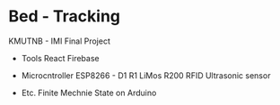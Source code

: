# Bed - Tracking

KMUTNB - IMI Final Project

- Tools
  React
  Firebase

- Microcntroller
  ESP8266 - D1 R1 LiMos
  R200 RFID
  Ultrasonic sensor

- Etc.
  Finite Mechnie State on Arduino
